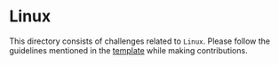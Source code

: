 # Linux

This directory consists of challenges related to `Linux`. Please follow the guidelines mentioned in the [template](../README.md) while making contributions.